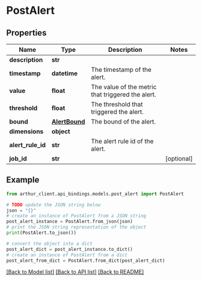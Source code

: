 # PostAlert


## Properties

Name | Type | Description | Notes
------------ | ------------- | ------------- | -------------
**description** | **str** |  | 
**timestamp** | **datetime** | The timestamp of the alert. | 
**value** | **float** | The value of the metric that triggered the alert. | 
**threshold** | **float** | The threshold that triggered the alert. | 
**bound** | [**AlertBound**](AlertBound.md) | The bound of the alert. | 
**dimensions** | **object** |  | 
**alert_rule_id** | **str** | The alert rule id of the alert. | 
**job_id** | **str** |  | [optional] 

## Example

```python
from arthur_client.api_bindings.models.post_alert import PostAlert

# TODO update the JSON string below
json = "{}"
# create an instance of PostAlert from a JSON string
post_alert_instance = PostAlert.from_json(json)
# print the JSON string representation of the object
print(PostAlert.to_json())

# convert the object into a dict
post_alert_dict = post_alert_instance.to_dict()
# create an instance of PostAlert from a dict
post_alert_from_dict = PostAlert.from_dict(post_alert_dict)
```
[[Back to Model list]](../README.md#documentation-for-models) [[Back to API list]](../README.md#documentation-for-api-endpoints) [[Back to README]](../README.md)


